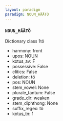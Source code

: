 ```yaml
---
layout: paradigm
paradigm: NOUN_HÄÄTÖ
---
```

### ` NOUN_HÄÄTÖ `

Dictionary class 1tö
* harmony: front
* upos: NOUN
* kotus_av: F
* possessive: False
* clitics: False
* deletion: tö
* pos: NOUN
* stem_vowel: None
* plurale_tantum: False
* grade_dir: weaken
* stem_diphthong: None
* suffix_regex: tö
* kotus_tn: 1
